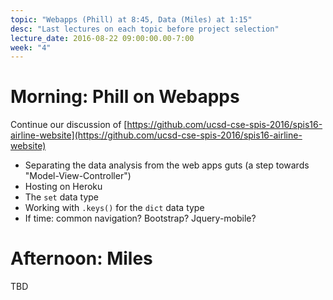 ```yaml
---
topic: "Webapps (Phill) at 8:45, Data (Miles) at 1:15"
desc: "Last lectures on each topic before project selection"
lecture_date: 2016-08-22 09:00:00.00-7:00
week: "4"
---
```



# Morning: Phill on Webapps

Continue our discussion of [https://github.com/ucsd-cse-spis-2016/spis16-airline-website](https://github.com/ucsd-cse-spis-2016/spis16-airline-website)

* Separating the data analysis from the web apps guts (a step towards "Model-View-Controller")
* Hosting on Heroku
* The `set` data type
* Working with `.keys()` for the `dict` data type
* If time: common navigation?  Bootstrap?  Jquery-mobile?

# Afternoon: Miles

TBD
